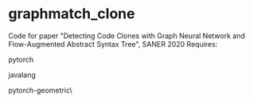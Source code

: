 # graphmatch_clone
Code for paper "Detecting Code Clones with Graph Neural Network and Flow-Augmented Abstract Syntax Tree", SANER 2020
Requires:
  
  pytorch
  
  javalang
  
  pytorch-geometric\
